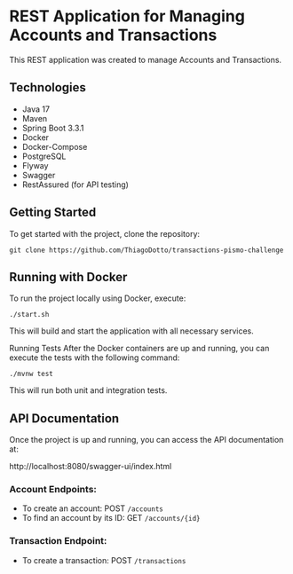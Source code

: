 # REST Application for Managing Accounts and Transactions

This REST application was created to manage Accounts and Transactions.

## Technologies
- Java 17
- Maven
- Spring Boot 3.3.1
- Docker
- Docker-Compose
- PostgreSQL
- Flyway
- Swagger
- RestAssured (for API testing)

## Getting Started

To get started with the project, clone the repository:

```shell
git clone https://github.com/ThiagoDotto/transactions-pismo-challenge
```

## Running with Docker
To run the project locally using Docker, execute:

```shell 
./start.sh 
```
This will build and start the application with all necessary services.

Running Tests
After the Docker containers are up and running, you can execute the tests with the following command:

```shell
./mvnw test
```

This will run both unit and integration tests.

## API Documentation

Once the project is up and running, you can access the API documentation at:

http://localhost:8080/swagger-ui/index.html

### Account Endpoints:
- To create an account: POST `/accounts`
- To find an account by its ID: GET `/accounts/{id}`

### Transaction Endpoint:
- To create a transaction: POST `/transactions`